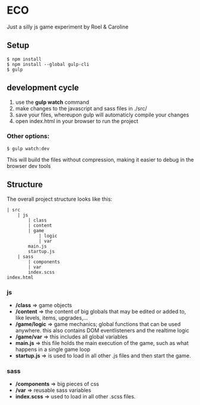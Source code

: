 # ECO

Just a silly js game experiment by Roel & Caroline


## Setup

    $ npm install
    $ npm install --global gulp-cli
    $ gulp


## development cycle

1) use the __gulp watch__ command
2) make changes to the javascript and sass files in ./src/
2) save your files, whereupon gulp will automaticly compile your changes
3) open index.html in your browser to run the project

### Other options:

    $ gulp watch:dev

This will build the files without compression, making it easier to debug in the browser dev tools


## Structure

The overall project structure looks like this:

    | src
        | js
            | class
            | content
            | game
                | logic
                | var
            main.js
            startup.js
        | sass
            | components
            | var
            index.scss
    index.html

### js

- __/class__ => game objects
- __/content__ => the content of big globals that may be edited or added to, like levels, items, upgrades,...
- __/game/logic__ => game mechanics; global functions that can be used anywhere. this also contains DOM eventlisteners and the realtime logic
- __/game/var__ => this includes all global variables
- __main.js__ => this file holds the main execution of the game, such as what happens in a single game loop
- __startup.js__ => is used to load in all other .js files and then start the game.

### sass

- __/components__ => big pieces of css
- __/var__ => reusable sass variables
- __index.scss__ => used to load in all other .scss files.